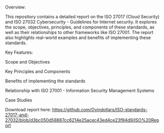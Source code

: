 Overview:

This repository contains a detailed report on the ISO 27017 (Cloud Security) and ISO 27032 Cybersecurity - Guidelines for Internet security. It explores the scope, objectives, principles, and components of these standards, as well as their relationships to other frameworks like ISO 27001. The report also highlights real-world examples and benefits of implementing these standards.

Key Features:

Scope and Objectives

Key Principles and Components

Benefits of implementing the standards

Relationship with ISO 27001 - Information Security Management Systems

Case Studies

Download report here: https://github.com/Oyindollars/ISO-standards-27017-and-27032/blob/d3bc050d58887cc6214e25acec43ed4ce23f94d9/ISO%20Report

